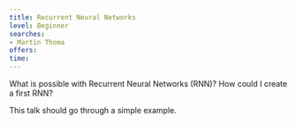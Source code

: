 ```yaml
---
title: Recurrent Neural Networks
level: Beginner
searches:
- Martin Thoma
offers:
time:
---
```

What is possible with Recurrent Neural Networks (RNN)? How could I create a
first RNN?

This talk should go through a simple example.
